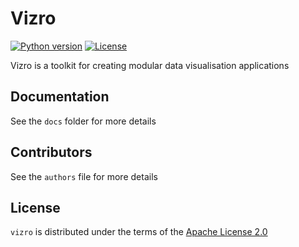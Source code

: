 # Vizro

[![Python version](https://img.shields.io/badge/python-3.8%20%7C%203.9%20%7C%203.10%20%7C%203.11-blue.svg)]()
[![License](https://img.shields.io/badge/license-Apache%202.0-blue.svg)]()

Vizro is a toolkit for creating modular data visualisation applications

## Documentation

See the `docs` folder for more details

## Contributors

See the `authors` file for more details

## License

`vizro` is distributed under the terms of the [Apache License 2.0](https://www.apache.org/licenses/LICENSE-2.0)
